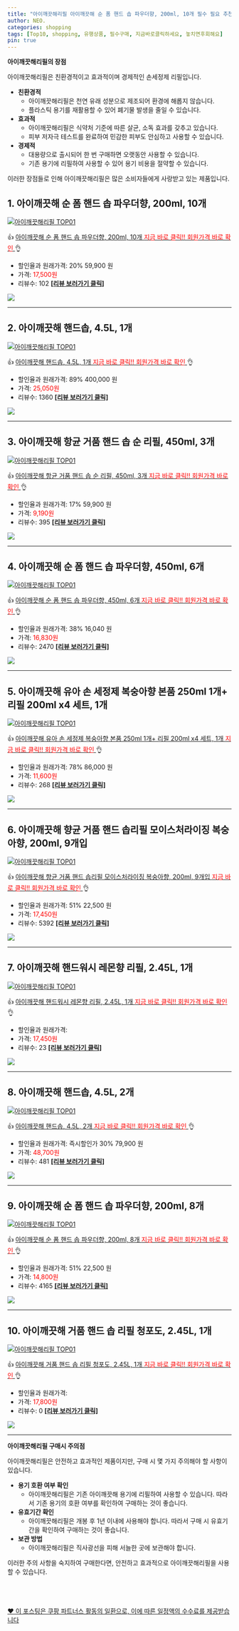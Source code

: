 ```yaml
---
title: "아이깨끗해리필 아이깨끗해 순 폼 핸드 솝 파우더향, 200ml, 10개 필수 필요 추천 제품 비교 최저 가격 비교 장점 구매 후기 구매평"
author: NEO.
categories: shopping
tags: [Top10, shopping, 유행상품, 필수구매, 지금바로클릭하세요, 놓치면후회해요]
pin: true
---
```

**아이깨끗해리필의 장점**

아이깨끗해리필은 친환경적이고 효과적이며 경제적인 손세정제 리필입니다.

* **친환경적**
    * 아이깨끗해리필은 천연 유래 성분으로 제조되어 환경에 해롭지 않습니다.
    * 플라스틱 용기를 재활용할 수 있어 폐기물 발생을 줄일 수 있습니다.
* **효과적**
    * 아이깨끗해리필은 식약처 기준에 따른 살균, 소독 효과를 갖추고 있습니다.
    * 피부 저자극 테스트를 완료하여 민감한 피부도 안심하고 사용할 수 있습니다.
* **경제적**
    * 대용량으로 출시되어 한 번 구매하면 오랫동안 사용할 수 있습니다.
    * 기존 용기에 리필하여 사용할 수 있어 용기 비용을 절약할 수 있습니다.

이러한 장점들로 인해 아이깨끗해리필은 많은 소비자들에게 사랑받고 있는 제품입니다.

   

## 1. 아이깨끗해 순 폼 핸드 솝 파우더향, 200ml, 10개

[![아이깨끗해리필 TOP01](https://thumbnail7.coupangcdn.com/thumbnails/remote/490x490ex/image/vendor_inventory/08e0/7ec8788ab942211e9ba0f8b37307d38ad70b13c2de5af125d2e6c87eed3b.jpg)](https://link.coupang.com/re/AFFSDP?lptag=AF3617701&subid=GithubCoopas&pageKey=7677840315&traceid=V0-153&itemId=783019867&vendorItemId=70712095578)


👍 [아이깨끗해 순 폼 핸드 솝 파우더향, 200ml, 10개 <font color=red> 지금 바로 클릭!! 회원가격 바로 확인 </font> ](https://link.coupang.com/re/AFFSDP?lptag=AF3617701&subid=GithubCoopas&pageKey=7677840315&traceid=V0-153&itemId=783019867&vendorItemId=70712095578) 👌 


- 할인율과 원래가격: 20%  59,900   원
- 가격: <span style='color:red'>17,500원</span>
- 리뷰수: 102  [**[리뷰 보러가기 클릭]**](https://link.coupang.com/re/AFFSDP?lptag=AF3617701&subid=GithubCoopas&pageKey=7677840315&traceid=V0-153&itemId=783019867&vendorItemId=70712095578)

[![](/discount_price.png)](https://link.coupang.com/re/AFFSDP?lptag=AF3617701&subid=GithubCoopas&pageKey=7677840315&traceid=V0-153&itemId=783019867&vendorItemId=70712095578)

---


   

## 2. 아이깨끗해 핸드솝, 4.5L, 1개

[![아이깨끗해리필 TOP01](https://thumbnail7.coupangcdn.com/thumbnails/remote/490x490ex/image/retail/images/313703539030868-0136f8f6-eafc-471f-a2bf-41fc18e4336c.jpg)](https://link.coupang.com/re/AFFSDP?lptag=AF3617701&subid=GithubCoopas&pageKey=2800173&traceid=V0-153&itemId=20197736585&vendorItemId=70450613285)


👍 [아이깨끗해 핸드솝, 4.5L, 1개 <font color=red> 지금 바로 클릭!! 회원가격 바로 확인 </font> ](https://link.coupang.com/re/AFFSDP?lptag=AF3617701&subid=GithubCoopas&pageKey=2800173&traceid=V0-153&itemId=20197736585&vendorItemId=70450613285) 👌 


- 할인율과 원래가격: 89%  400,000   원
- 가격: <span style='color:red'>25,050원</span>
- 리뷰수: 1360  [**[리뷰 보러가기 클릭]**](https://link.coupang.com/re/AFFSDP?lptag=AF3617701&subid=GithubCoopas&pageKey=2800173&traceid=V0-153&itemId=20197736585&vendorItemId=70450613285)

[![](/discount_price.png)](https://link.coupang.com/re/AFFSDP?lptag=AF3617701&subid=GithubCoopas&pageKey=2800173&traceid=V0-153&itemId=20197736585&vendorItemId=70450613285)

---


   

## 3. 아이깨끗해 항균 거품 핸드 솝 순 리필, 450ml, 3개

[![아이깨끗해리필 TOP01](https://thumbnail10.coupangcdn.com/thumbnails/remote/490x490ex/image/retail/images/9028571586973276-42f1bd35-800f-45cf-a707-f8c55349e0f7.jpg)](https://link.coupang.com/re/AFFSDP?lptag=AF3617701&subid=GithubCoopas&pageKey=7677840315&traceid=V0-153&itemId=18774015434&vendorItemId=3106918341)


👍 [아이깨끗해 항균 거품 핸드 솝 순 리필, 450ml, 3개 <font color=red> 지금 바로 클릭!! 회원가격 바로 확인 </font> ](https://link.coupang.com/re/AFFSDP?lptag=AF3617701&subid=GithubCoopas&pageKey=7677840315&traceid=V0-153&itemId=18774015434&vendorItemId=3106918341) 👌 


- 할인율과 원래가격: 17%  59,900   원
- 가격: <span style='color:red'>9,190원</span>
- 리뷰수: 395  [**[리뷰 보러가기 클릭]**](https://link.coupang.com/re/AFFSDP?lptag=AF3617701&subid=GithubCoopas&pageKey=7677840315&traceid=V0-153&itemId=18774015434&vendorItemId=3106918341)

[![](/discount_price.png)](https://link.coupang.com/re/AFFSDP?lptag=AF3617701&subid=GithubCoopas&pageKey=7677840315&traceid=V0-153&itemId=18774015434&vendorItemId=3106918341)

---


   

## 4. 아이깨끗해 순 폼 핸드 솝 파우더향, 450ml, 6개

[![아이깨끗해리필 TOP01](https://thumbnail6.coupangcdn.com/thumbnails/remote/490x490ex/image/retail/images/2105828844558420-ff161a96-5fad-4efc-8064-99a0aa5e59ac.jpg)](https://link.coupang.com/re/AFFSDP?lptag=AF3617701&subid=GithubCoopas&pageKey=7677840315&traceid=V0-153&itemId=548146167&vendorItemId=85101502154)


👍 [아이깨끗해 순 폼 핸드 솝 파우더향, 450ml, 6개 <font color=red> 지금 바로 클릭!! 회원가격 바로 확인 </font> ](https://link.coupang.com/re/AFFSDP?lptag=AF3617701&subid=GithubCoopas&pageKey=7677840315&traceid=V0-153&itemId=548146167&vendorItemId=85101502154) 👌 


- 할인율과 원래가격: 38%  16,040   원
- 가격: <span style='color:red'>16,830원</span>
- 리뷰수: 2470  [**[리뷰 보러가기 클릭]**](https://link.coupang.com/re/AFFSDP?lptag=AF3617701&subid=GithubCoopas&pageKey=7677840315&traceid=V0-153&itemId=548146167&vendorItemId=85101502154)

[![](/discount_price.png)](https://link.coupang.com/re/AFFSDP?lptag=AF3617701&subid=GithubCoopas&pageKey=7677840315&traceid=V0-153&itemId=548146167&vendorItemId=85101502154)

---


   

## 5. 아이깨끗해 유아 손 세정제 복숭아향 본품 250ml 1개+ 리필 200ml x4 세트, 1개

[![아이깨끗해리필 TOP01](https://thumbnail7.coupangcdn.com/thumbnails/remote/490x490ex/image/product/image/vendoritem/2016/06/27/3029320765/66f08cc8-8312-4516-985c-b03afb9c8c3c.jpg)](https://link.coupang.com/re/AFFSDP?lptag=AF3617701&subid=GithubCoopas&pageKey=4100037&traceid=V0-153&itemId=20044758&vendorItemId=71519733590)


👍 [아이깨끗해 유아 손 세정제 복숭아향 본품 250ml 1개+ 리필 200ml x4 세트, 1개 <font color=red> 지금 바로 클릭!! 회원가격 바로 확인 </font> ](https://link.coupang.com/re/AFFSDP?lptag=AF3617701&subid=GithubCoopas&pageKey=4100037&traceid=V0-153&itemId=20044758&vendorItemId=71519733590) 👌 


- 할인율과 원래가격: 78%  86,000   원
- 가격: <span style='color:red'>11,600원</span>
- 리뷰수: 268  [**[리뷰 보러가기 클릭]**](https://link.coupang.com/re/AFFSDP?lptag=AF3617701&subid=GithubCoopas&pageKey=4100037&traceid=V0-153&itemId=20044758&vendorItemId=71519733590)

[![](/discount_price.png)](https://link.coupang.com/re/AFFSDP?lptag=AF3617701&subid=GithubCoopas&pageKey=4100037&traceid=V0-153&itemId=20044758&vendorItemId=71519733590)

---


   

## 6. 아이깨끗해 향균 거품 핸드 솝리필 모이스처라이징 복숭아향, 200ml, 9개입

[![아이깨끗해리필 TOP01](https://thumbnail8.coupangcdn.com/thumbnails/remote/490x490ex/image/vendor_inventory/c8b3/d5302df180ceccbf6ebf8fd7cb52e95dab64d7e679155f78eb96d8a9df98.jpg)](https://link.coupang.com/re/AFFSDP?lptag=AF3617701&subid=GithubCoopas&pageKey=16438983&traceid=V0-153&itemId=892933524&vendorItemId=70850747865)


👍 [아이깨끗해 향균 거품 핸드 솝리필 모이스처라이징 복숭아향, 200ml, 9개입 <font color=red> 지금 바로 클릭!! 회원가격 바로 확인 </font> ](https://link.coupang.com/re/AFFSDP?lptag=AF3617701&subid=GithubCoopas&pageKey=16438983&traceid=V0-153&itemId=892933524&vendorItemId=70850747865) 👌 


- 할인율과 원래가격: 51%  22,500   원
- 가격: <span style='color:red'>17,450원</span>
- 리뷰수: 5392  [**[리뷰 보러가기 클릭]**](https://link.coupang.com/re/AFFSDP?lptag=AF3617701&subid=GithubCoopas&pageKey=16438983&traceid=V0-153&itemId=892933524&vendorItemId=70850747865)

[![](/discount_price.png)](https://link.coupang.com/re/AFFSDP?lptag=AF3617701&subid=GithubCoopas&pageKey=16438983&traceid=V0-153&itemId=892933524&vendorItemId=70850747865)

---


   

## 7. 아이깨끗해 핸드워시 레몬향 리필, 2.45L, 1개

[![아이깨끗해리필 TOP01](https://thumbnail8.coupangcdn.com/thumbnails/remote/490x490ex/image/retail/images/1652316009308188-948c982f-a5e1-41d2-a516-c81559b9cd6d.jpg)](https://link.coupang.com/re/AFFSDP?lptag=AF3617701&subid=GithubCoopas&pageKey=7660098870&traceid=V0-153&itemId=16177198886&vendorItemId=81277605636)


👍 [아이깨끗해 핸드워시 레몬향 리필, 2.45L, 1개 <font color=red> 지금 바로 클릭!! 회원가격 바로 확인 </font> ](https://link.coupang.com/re/AFFSDP?lptag=AF3617701&subid=GithubCoopas&pageKey=7660098870&traceid=V0-153&itemId=16177198886&vendorItemId=81277605636) 👌 


- 할인율과 원래가격: 
- 가격: <span style='color:red'>17,450원</span>
- 리뷰수: 23  [**[리뷰 보러가기 클릭]**](https://link.coupang.com/re/AFFSDP?lptag=AF3617701&subid=GithubCoopas&pageKey=7660098870&traceid=V0-153&itemId=16177198886&vendorItemId=81277605636)

[![](/discount_price.png)](https://link.coupang.com/re/AFFSDP?lptag=AF3617701&subid=GithubCoopas&pageKey=7660098870&traceid=V0-153&itemId=16177198886&vendorItemId=81277605636)

---


   

## 8. 아이깨끗해 핸드솝, 4.5L, 2개

[![아이깨끗해리필 TOP01](https://thumbnail10.coupangcdn.com/thumbnails/remote/490x490ex/image/retail/images/192025098089732-e406f739-c966-477f-8549-c37956db8fd1.jpg)](https://link.coupang.com/re/AFFSDP?lptag=AF3617701&subid=GithubCoopas&pageKey=2800173&traceid=V0-153&itemId=20197736553&vendorItemId=85006374835)


👍 [아이깨끗해 핸드솝, 4.5L, 2개 <font color=red> 지금 바로 클릭!! 회원가격 바로 확인 </font> ](https://link.coupang.com/re/AFFSDP?lptag=AF3617701&subid=GithubCoopas&pageKey=2800173&traceid=V0-153&itemId=20197736553&vendorItemId=85006374835) 👌 


- 할인율과 원래가격: 즉시할인가 30%  79,900   원
- 가격: <span style='color:red'>48,700원</span>
- 리뷰수: 481  [**[리뷰 보러가기 클릭]**](https://link.coupang.com/re/AFFSDP?lptag=AF3617701&subid=GithubCoopas&pageKey=2800173&traceid=V0-153&itemId=20197736553&vendorItemId=85006374835)

[![](/discount_price.png)](https://link.coupang.com/re/AFFSDP?lptag=AF3617701&subid=GithubCoopas&pageKey=2800173&traceid=V0-153&itemId=20197736553&vendorItemId=85006374835)

---


   

## 9. 아이깨끗해 순 폼 핸드 솝 파우더향, 200ml, 8개

[![아이깨끗해리필 TOP01](https://thumbnail7.coupangcdn.com/thumbnails/remote/490x490ex/image/vendor_inventory/79d4/f0d8e46e842fee724305078b9d331832b919a3ea8c81059a4e49c7195660.jpg)](https://link.coupang.com/re/AFFSDP?lptag=AF3617701&subid=GithubCoopas&pageKey=7677840315&traceid=V0-153&itemId=790169298&vendorItemId=72882244084)


👍 [아이깨끗해 순 폼 핸드 솝 파우더향, 200ml, 8개 <font color=red> 지금 바로 클릭!! 회원가격 바로 확인 </font> ](https://link.coupang.com/re/AFFSDP?lptag=AF3617701&subid=GithubCoopas&pageKey=7677840315&traceid=V0-153&itemId=790169298&vendorItemId=72882244084) 👌 


- 할인율과 원래가격: 51%  22,500   원
- 가격: <span style='color:red'>14,800원</span>
- 리뷰수: 4165  [**[리뷰 보러가기 클릭]**](https://link.coupang.com/re/AFFSDP?lptag=AF3617701&subid=GithubCoopas&pageKey=7677840315&traceid=V0-153&itemId=790169298&vendorItemId=72882244084)

[![](/discount_price.png)](https://link.coupang.com/re/AFFSDP?lptag=AF3617701&subid=GithubCoopas&pageKey=7677840315&traceid=V0-153&itemId=790169298&vendorItemId=72882244084)

---


   

## 10. 아이깨끗해 거품 핸드 솝 리필 청포도, 2.45L, 1개

[![아이깨끗해리필 TOP01](https://thumbnail9.coupangcdn.com/thumbnails/remote/490x490ex/image/retail/images/2270601052778247-80d4a11f-baeb-4857-ae56-23a48acc359f.jpg)](https://link.coupang.com/re/AFFSDP?lptag=AF3617701&subid=GithubCoopas&pageKey=6779101782&traceid=V0-153&itemId=15936021432&vendorItemId=81368546536)


👍 [아이깨끗해 거품 핸드 솝 리필 청포도, 2.45L, 1개 <font color=red> 지금 바로 클릭!! 회원가격 바로 확인 </font> ](https://link.coupang.com/re/AFFSDP?lptag=AF3617701&subid=GithubCoopas&pageKey=6779101782&traceid=V0-153&itemId=15936021432&vendorItemId=81368546536) 👌 


- 할인율과 원래가격: 
- 가격: <span style='color:red'>17,800원</span>
- 리뷰수: 0  [**[리뷰 보러가기 클릭]**](https://link.coupang.com/re/AFFSDP?lptag=AF3617701&subid=GithubCoopas&pageKey=6779101782&traceid=V0-153&itemId=15936021432&vendorItemId=81368546536)

[![](/discount_price.png)](https://link.coupang.com/re/AFFSDP?lptag=AF3617701&subid=GithubCoopas&pageKey=6779101782&traceid=V0-153&itemId=15936021432&vendorItemId=81368546536)

---
**아이깨끗해리필 구매시 주의점**

아이깨끗해리필은 안전하고 효과적인 제품이지만, 구매 시 몇 가지 주의해야 할 사항이 있습니다.

* **용기 호환 여부 확인**
    * 아이깨끗해리필은 기존 아이깨끗해 용기에 리필하여 사용할 수 있습니다. 따라서 기존 용기의 호환 여부를 확인하여 구매하는 것이 좋습니다.
* **유효기간 확인**
    * 아이깨끗해리필은 개봉 후 1년 이내에 사용해야 합니다. 따라서 구매 시 유효기간을 확인하여 구매하는 것이 좋습니다.
* **보관 방법**
    * 아이깨끗해리필은 직사광선을 피해 서늘한 곳에 보관해야 합니다.

이러한 주의 사항을 숙지하여 구매한다면, 안전하고 효과적으로 아이깨끗해리필을 사용할 수 있습니다.<br><br><br><br><br> [ ❤  이 포스팅은 쿠팡 파트너스 활동의 일환으로, 이에 따른 일정액의 수수료를 제공받습니다](https://link.coupang.com/a/bcEFyh)